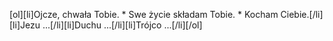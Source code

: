 [ol][li]Ojcze, chwała Tobie. * Swe życie składam Tobie. * Kocham Ciebie.[/li][li]Jezu ...[/li][li]Duchu ...[/li][li]Trójco ...[/li][/ol]